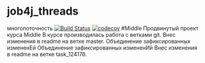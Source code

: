 # job4j_threads

многопоточность
[![Build Status](https://app.travis-ci.com/AlekseySapsay/job4j_grabber.svg?branch=master)](https://app.travis-ci.com/AlekseySapsay/job4j_grabber)
[![codecov](https://codecov.io/gh/AlekseySapsay/job4j_grabber/branch/master/graph/badge.svg?token=TL4J4BGHTJ)](https://codecov.io/gh/AlekseySapsay/job4j_grabber)
#Middle
Продвинутый проект курса Middle
В курсе производилась работа с ветками git.
Внес изменения в readme на ветке master.
Объединение зафиксированных измененEй
Объединение зафиксированных измененИй
Внес изменения в readme на ветке task_124176.
